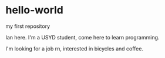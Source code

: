 # hello-world
my first repository

Ian here. I'm a USYD student, come here to learn programming.

I'm looking for a job rn, interested in bicycles and coffee.
